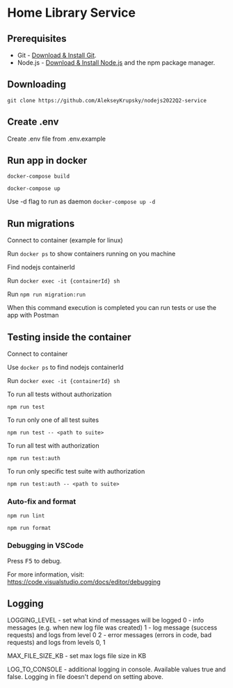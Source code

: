 # Home Library Service

## Prerequisites

- Git - [Download & Install Git](https://git-scm.com/downloads).
- Node.js - [Download & Install Node.js](https://nodejs.org/en/download/) and the npm package manager.

## Downloading

```
git clone https://github.com/AlekseyKrupsky/nodejs2022Q2-service
```

## Create .env

Create .env file from .env.example

## Run app in docker
```
docker-compose build
```
```
docker-compose up
```

Use -d flag to run as daemon `docker-compose up -d`

## Run migrations

Connect to container (example for linux)

Run `docker ps` to show containers running on you machine

Find nodejs containerId

Run `docker exec -it {containerId} sh`

Run `npm run migration:run`

When this command execution is completed you can run tests or use the app with Postman

## Testing inside the container

Connect to container

Use `docker ps` to find nodejs containerId

Run `docker exec -it {containerId} sh`

To run all tests without authorization

```
npm run test
```

To run only one of all test suites

```
npm run test -- <path to suite>
```

To run all test with authorization

```
npm run test:auth
```

To run only specific test suite with authorization

```
npm run test:auth -- <path to suite>
```

### Auto-fix and format

```
npm run lint
```

```
npm run format
```

### Debugging in VSCode

Press <kbd>F5</kbd> to debug.

For more information, visit: https://code.visualstudio.com/docs/editor/debugging

## Logging

LOGGING_LEVEL - set what kind of messages will be logged
0 - info messages (e.g. when new log file was created)
1 - log message (success requests) and logs from level 0
2 - error messages (errors in code, bad requests) and logs from levels 0, 1

MAX_FILE_SIZE_KB - set max logs file size in KB

LOG_TO_CONSOLE - additional logging in console. Available values true and false.
Logging in file doesn't depend on setting above.
